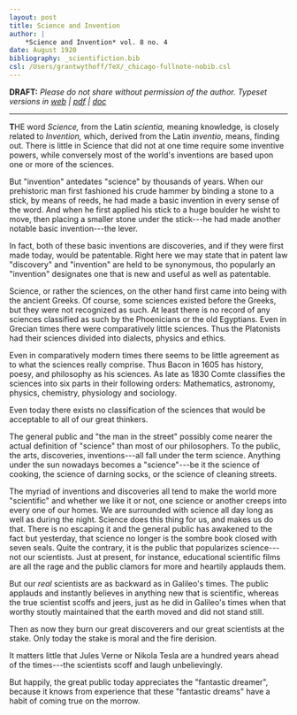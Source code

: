 ```yaml
---
layout: post
title: Science and Invention
author: |
    *Science and Invention* vol. 8 no. 4
date: August 1920
bibliography: _scientifiction.bib
csl: /Users/grantwythoff/TeX/_chicago-fullnote-nobib.csl
---
```


**DRAFT:** *Please do not share without permission of the author. Typeset versions in  [web](http://gernsback.wythoff.net/192008_science_and_invention.html) \| [pdf](https://github.com/gwijthoff/perversity_of_things/blob/master/typeset_drafts/192008_science_and_invention.pdf?raw=true) \| [doc](https://github.com/gwijthoff/perversity_of_things/blob/master/typeset_drafts/192008_science_and_invention.docx)*

* * * * * * * * 

**T**HE word *Science,* from the Latin *scientia,* meaning knowledge, is closely related to *Invention,* which, derived from the Latin *inventio,* means, finding out.  There is little in Science that did not at one time require some inventive powers, while conversely most of the world's inventions are based upon one or more of the sciences.

But "invention" antedates "science" by thousands of years.  When our prehistoric man first fashioned his crude hammer by binding a stone to a stick, by means of reeds, he had made a basic invention in every sense of the word.  And when he first applied his stick to a huge boulder he wisht to move, then placing a smaller stone under the stick---he had made another notable basic invention---the lever.

In fact, both of these basic inventions are discoveries, and if they were first made today, would be patentable.  Right here we may state that in patent law "discovery" and "invention" are held to be synonymous, tho popularly an "invention" designates one that is new and useful as well as patentable.

Science, or rather the sciences, on the other hand first came into being with the ancient Greeks.  Of course, some sciences existed before the Greeks, but they were not recognized as such.  At least there is no record of any sciences classified as such by the Phoenicians or the old Egyptians.  Even in Grecian times there were comparatively little sciences.  Thus the Platonists had their sciences divided into dialects, physics and ethics.

Even in comparatively modern times there seems to be little agreement as to what the sciences really comprise.  Thus Bacon in 1605 has history, poesy, and philosophy as his sciences.  As late as 1830 Comte classifies the sciences into six parts in their following orders: Mathematics, astronomy, physics, chemistry, physiology and sociology.

Even today there exists no classification of the sciences that would be acceptable to all of our great thinkers.

The general public and "the man in the street" possibly come nearer the actual definition of "science" than most of our philosophers.  To the public, the arts, discoveries, inventions---all fall under the term science.  Anything under the sun nowadays becomes a "science"---be it the science of cooking, the science of darning socks, or the science of cleaning streets.

The myriad of inventions and discoveries all tend to make the world more "scientific" and whether we like it or not, one science or another creeps into every one of our homes.  We are surrounded with science all day long as well as during the night.  Science does this thing for us, and makes us do that.  There is no escaping it and the general public has awakened to the fact but yesterday, that science no longer is the sombre book closed with seven seals.  Quite the contrary, it is the public that popularizes science---not our scientists.  Just at present, for instance, educational scientific films are all the rage and the public clamors for more and heartily applauds them.

But our *real* scientists are as backward as in Galileo's times.  The public applauds and instantly believes in anything new that is scientific, whereas the true scientist scoffs and jeers, just as he did in Galileo's times when that worthy stoutly maintained that the earth moved and did not stand still.

Then as now they burn our great discoverers and our great scientists at the stake.  Only today the stake is moral and the fire derision.

It matters little that Jules Verne or Nikola Tesla are a hundred years ahead of the times---the scientists scoff and laugh unbelievingly.

But happily, the great public today appreciates the "fantastic dreamer", because it knows from experience that these "fantastic dreams" have a habit of coming true on the morrow.